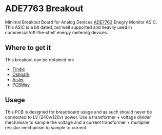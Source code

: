 # ADE7763 Breakout

Minimal Breakout Board for Analog Devices [ADE7763](https://www.analog.com/media/en/technical-documentation/data-sheets/ADE7763.pdf) Enegry Monitor ASIC. This ASIC is a bit dated, but well supported and heavily used in commercial/off-the-shelf
energy metering devices.

## Where to get it

This breakout can be obtained on:
-  [Tindie](https://www.tindie.com/products/whatnick/ade7763-breakout/) 
-  [Oshpark](https://oshpark.com/shared_projects/Y6oIkjGJ)
-  [Aisler](https://aisler.net/p/JMIMWSCE)
-  [PCBWay]()

## Usage

This PCB is designed for breadboard usage and as such should never be connected to LV (240v/120v) power. Use a transformer +
voltage divider mechanism to sample the voltage and a current transformer + multiplier resistor mechanism to sample to current.